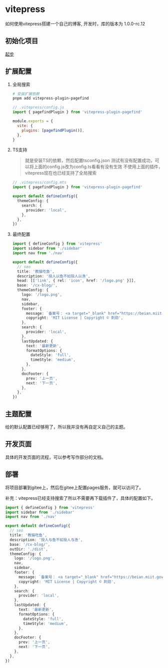 # vitepress

如何使用vitepress搭建一个自己的博客, 开发时，库的版本为 1.0.0-rc.12

## 初始化项目

[起步](./start.md)

## 扩展配置

1. 全局搜索

   ```bash
   # 安装扩展依赖
   pnpm add vitepress-plugin-pagefind
   ```

   ```js
   // .vitepress/config.js
   import { pagefindPlugin } from 'vitepress-plugin-pagefind'

   module.exports = {
     vite: {
       plugins: [pagefindPlugin()],
     },
   }
   ```

2. TS支持

   > 就是安装TS的依赖，然后配置tsconfig.json
   > 测试有没有配置成功，可以将上面的config.js改为config.ts看看有没有生效
   > 不使用上面的插件，vitepress现在也已经支持了全局搜索

   ```ts
   // .vitepress/config.mts
   import { pagefindPlugin } from 'vitepress-plugin-pagefind'

   export default defineConfig({
     themeConfig: {
       search: {
         provider: 'local',
       },
     },
   })
   ```

3. 最终配置

   ```ts
   import { defineConfig } from 'vitepress'
   import sidebar from './sidebar'
   import nav from './nav'

   export default defineConfig({
     // seo
     title: '教猫吃鱼',
     description: '授人以鱼不如授人以渔',
     head: [['link', { rel: 'icon', href: '/logo.png' }]],
     base: '/cx-blog/',
     themeConfig: {
       logo: '/logo.png',
       nav,
       sidebar,
       footer: {
         message: `备案号： <a target="_blank" href="https://beian.miit.gov.cn/"> 皖ICP备2023011112号-1</a>`,
         copyright: 'MIT License | Copyright © 刺勋',
       },
       search: {
         provider: 'local',
       },
       lastUpdated: {
         text: '最新更新',
         formatOptions: {
           dateStyle: 'full',
           timeStyle: 'medium',
         },
       },
       docFooter: {
         prev: '上一页',
         next: '下一页',
       },
     },
   })
   ```

## 主题配置

给的默认配置已经够用了，所以我并没有再自定义自己的主题。

## 开发页面

具体的开发页面的流程，可以参考写作部分的文档。

## 部署

将项目部署到gitee上，然后在gitee上配置pages服务，就可以访问了。

补充：vitepress已经支持搜索了所以不需要再下载插件了，具体的配置如下。

```ts
import { defineConfig } from 'vitepress'
import sidebar from './sidebar'
import nav from './nav'

export default defineConfig({
  // seo
  title: '教猫吃鱼',
  description: '授人与鱼不如授人与渔',
  base: '/cx-blog/',
  outDir: './dist',
  themeConfig: {
    logo: '/logo.png',
    nav,
    sidebar,
    footer: {
      message: `备案号： <a target="_blank" href="https://beian.miit.gov.cn/"> 皖ICP备2023011112号-1</a>`,
      copyright: 'MIT License | Copyright © 刺勋',
    },
    search: {
      provider: 'local',
    },
    lastUpdated: {
      text: '最新更新',
      formatOptions: {
        dateStyle: 'full',
        timeStyle: 'medium',
      },
    },
    docFooter: {
      prev: '上一页',
      next: '下一页',
    },
  },
})
```
